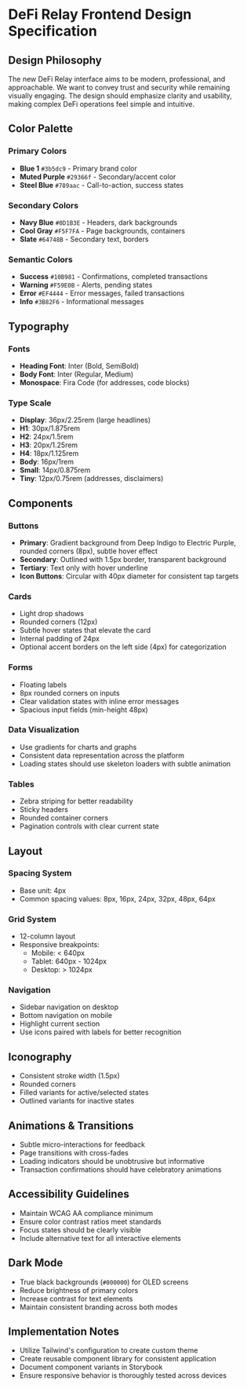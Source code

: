 # DeFi Relay Frontend Design Specification

## Design Philosophy
The new DeFi Relay interface aims to be modern, professional, and approachable. We want to convey trust and security while remaining visually engaging. The design should emphasize clarity and usability, making complex DeFi operations feel simple and intuitive.

## Color Palette

### Primary Colors
- **Blue 1** `#3b5dc9` - Primary brand color
- **Muted Purple** `#29366f` - Secondary/accent color
- **Steel Blue** `#789aac` - Call-to-action, success states

### Secondary Colors
- **Navy Blue** `#0D1B3E` - Headers, dark backgrounds
- **Cool Gray** `#F5F7FA` - Page backgrounds, containers
- **Slate** `#64748B` - Secondary text, borders

### Semantic Colors
- **Success** `#10B981` - Confirmations, completed transactions
- **Warning** `#F59E0B` - Alerts, pending states
- **Error** `#EF4444` - Error messages, failed transactions
- **Info** `#3B82F6` - Informational messages

## Typography

### Fonts
- **Heading Font**: Inter (Bold, SemiBold)
- **Body Font**: Inter (Regular, Medium)
- **Monospace**: Fira Code (for addresses, code blocks)

### Type Scale
- **Display**: 36px/2.25rem (large headlines)
- **H1**: 30px/1.875rem
- **H2**: 24px/1.5rem
- **H3**: 20px/1.25rem
- **H4**: 18px/1.125rem
- **Body**: 16px/1rem
- **Small**: 14px/0.875rem
- **Tiny**: 12px/0.75rem (addresses, disclaimers)

## Components

### Buttons
- **Primary**: Gradient background from Deep Indigo to Electric Purple, rounded corners (8px), subtle hover effect
- **Secondary**: Outlined with 1.5px border, transparent background
- **Tertiary**: Text only with hover underline
- **Icon Buttons**: Circular with 40px diameter for consistent tap targets

### Cards
- Light drop shadows
- Rounded corners (12px)
- Subtle hover states that elevate the card
- Internal padding of 24px
- Optional accent borders on the left side (4px) for categorization

### Forms
- Floating labels
- 8px rounded corners on inputs
- Clear validation states with inline error messages
- Spacious input fields (min-height 48px)

### Data Visualization
- Use gradients for charts and graphs
- Consistent data representation across the platform
- Loading states should use skeleton loaders with subtle animation

### Tables
- Zebra striping for better readability
- Sticky headers
- Rounded container corners
- Pagination controls with clear current state

## Layout

### Spacing System
- Base unit: 4px
- Common spacing values: 8px, 16px, 24px, 32px, 48px, 64px

### Grid System
- 12-column layout
- Responsive breakpoints:
  - Mobile: < 640px
  - Tablet: 640px - 1024px
  - Desktop: > 1024px

### Navigation
- Sidebar navigation on desktop
- Bottom navigation on mobile
- Highlight current section
- Use icons paired with labels for better recognition

## Iconography
- Consistent stroke width (1.5px)
- Rounded corners
- Filled variants for active/selected states
- Outlined variants for inactive states

## Animations & Transitions
- Subtle micro-interactions for feedback
- Page transitions with cross-fades
- Loading indicators should be unobtrusive but informative
- Transaction confirmations should have celebratory animations

## Accessibility Guidelines
- Maintain WCAG AA compliance minimum
- Ensure color contrast ratios meet standards
- Focus states should be clearly visible
- Include alternative text for all interactive elements

## Dark Mode
- True black backgrounds (`#000000`) for OLED screens
- Reduce brightness of primary colors
- Increase contrast for text elements
- Maintain consistent branding across both modes

## Implementation Notes
- Utilize Tailwind's configuration to create custom theme
- Create reusable component library for consistent application
- Document component variants in Storybook
- Ensure responsive behavior is thoroughly tested across devices